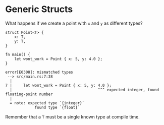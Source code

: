 # Generic Structs

What happens if we create a point with `x` and `y` as different types?

```rust,ignore
struct Point<T> {
    x: T,
    y: T,
}

fn main() {
    let wont_work = Point { x: 5, y: 4.0 };
}
```

```plaintext
error[E0308]: mismatched types
 --> src/main.rs:7:38
  |
7 |     let wont_work = Point { x: 5, y: 4.0 };
  |                                      ^^^ expected integer, found floating-point number
  |
  = note: expected type `{integer}`
             found type `{float}`
```

Remember that a `T` must be a single known type at compile time.
